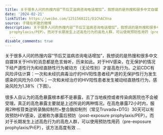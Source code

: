 ```yaml
---
title: 关于很多人问的热搜内容“节后艾滋病咨询电话增加”，我想说的是热搜和很多中文自媒体关于HIV的消息都是危言耸听，历来如此。对于HIV感染，在无保护的情况下经产...
date: '2024-02-21'
linkTitle: https://weibo.com/1251560221/O1ChACVna
source: 子陵在听歌的微博
description: 关于很多人问的热搜内容“节后艾滋病咨询电话增加”，我想说的是热搜和很多中文自媒体关于HIV的消息都是危言耸听，历来如此。对于HIV感染，在无保护的情况下经产道性行为和经直肠性行为被动方（无论性别）才是高危行为。之前CDC有风险评估计算：一次和未经抗病毒治疗的HIV阳性患者经产道的无保护性行为发生感染的风险为0.08%；一次和未经治疗的HIV阳性患者发生被动经直肠性行为，感染风险为1.38%（下图）。<br><br>很多人自认为的高危暴露根本都不是暴露，去了当地疾控或者传染病医院也不会被受理。真正的高危暴露主要就是上述所说的两种情况。在高危暴露72小时内，服用2种核苷类逆转录酶抑制剂+整合酶抑制剂（常见Truvada+DTG）30天可以有效预防HIV感染，这被称为暴露后预防（post-exposure
  prophylaxis/PEP）。而对于长期发生上述高危行为的高危人群，可以使用预防性用药（pre-exposure prophylaxis/PrEP），该方法高度有效
  ...
disable_comments: true
---
```

关于很多人问的热搜内容“节后艾滋病咨询电话增加”，我想说的是热搜和很多中文自媒体关于HIV的消息都是危言耸听，历来如此。对于HIV感染，在无保护的情况下经产道性行为和经直肠性行为被动方（无论性别）才是高危行为。之前CDC有风险评估计算：一次和未经抗病毒治疗的HIV阳性患者经产道的无保护性行为发生感染的风险为0.08%；一次和未经治疗的HIV阳性患者发生被动经直肠性行为，感染风险为1.38%（下图）。<br><br>很多人自认为的高危暴露根本都不是暴露，去了当地疾控或者传染病医院也不会被受理。真正的高危暴露主要就是上述所说的两种情况。在高危暴露72小时内，服用2种核苷类逆转录酶抑制剂+整合酶抑制剂（常见Truvada+DTG）30天可以有效预防HIV感染，这被称为暴露后预防（post-exposure prophylaxis/PEP）。而对于长期发生上述高危行为的高危人群，可以使用预防性用药（pre-exposure prophylaxis/PrEP），该方法高度有效 ...